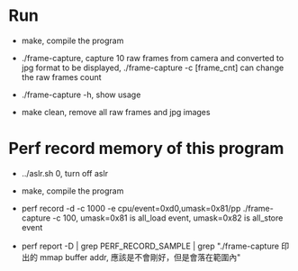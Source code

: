 # Run

* make, compile the program

* ./frame-capture, capture 10 raw frames from camera and converted to jpg format to be displayed, ./frame-capture -c [frame_cnt] can change the raw frames count

* ./frame-capture -h, show usage

* make clean, remove all raw frames and jpg images

# Perf record memory of this program

* ../aslr.sh 0, turn off aslr

* make, compile the program

* perf record -d -c 1000 -e cpu/event=0xd0,umask=0x81/pp ./frame-capture -c 100, umask=0x81 is all_load event, umask=0x82 is all_store event

* perf report -D | grep PERF_RECORD_SAMPLE | grep "./frame-capture 印出的 mmap buffer addr, 應該是不會剛好，但是會落在範圍內"
